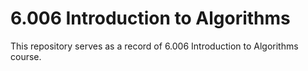 # 6.006 Introduction to Algorithms
This repository serves as a record of 6.006 Introduction to Algorithms course.
